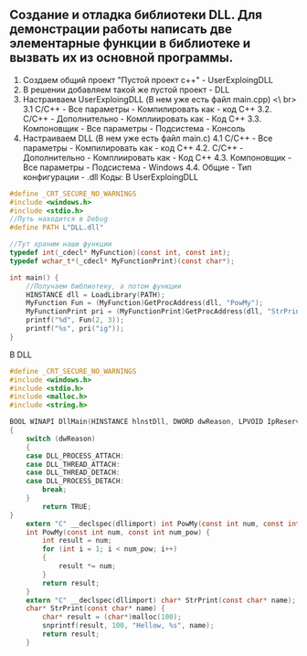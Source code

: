 ## Создание и отладка библиотеки DLL. Для демонстрации работы написать две элементарные функции в библиотеке и вызвать их из основной программы.

1. Создаем общий проект "Пустой проект c++" - UserExploingDLL 
2. В решении добавляем такой же пустой проект - DLL
3. Настраиваем UserExploingDLL (В нем уже есть файл main.cpp) <\ br>
3.1 C/C++ - Все параметры - Компилировать как - код С++
3.2. С/C++ - Дополнительно - Комплиировать как - Код C++
3.3. Компоновщик - Все параметры - Подсистема - Консоль
4. Настраиваем DLL (В нем уже есть файл main.c)
4.1 C/C++ - Все параметры - Компилировать как - код С++
4.2. С/C++ - Дополнительно - Комплиировать как - Код C++
4.3. Компоновщик - Все параметры - Подсистема - Windows
4.4. Общие - Тип конфигурации - .dll
Коды:
В UserExploingDLL
```C
#define _CRT_SECURE_NO_WARNINGS
#include <windows.h>
#include <stdio.h>
//Путь находится в Debug
#define PATH L"DLL.dll"

//Тут храним наши функции
typedef int(_cdecl* MyFunction)(const int, const int);
typedef wchar_t*(_cdecl* MyFunctionPrint)(const char*);

int main() {
	//Получаем библиотеку, а потом функции
	HINSTANCE dll = LoadLibrary(PATH);
	MyFunction Fun = (MyFunction)GetProcAddress(dll, "PowMy");
	MyFunctionPrint pri = (MyFunctionPrint)GetProcAddress(dll, "StrPrint");
	printf("%d", Fun(2, 3));
	printf("%s", pri("ig"));
}
```
В DLL
```C
#define _CRT_SECURE_NO_WARNINGS
#include <windows.h>
#include <stdio.h>
#include <malloc.h>
#include <string.h>

BOOL WINAPI DllMain(HINSTANCE hlnstDll, DWORD dwReason, LPVOID IpReserved)
{
	switch (dwReason)
	{
	case DLL_PROCESS_ATTACH:
	case DLL_THREAD_ATTACH:
	case DLL_THREAD_DETACH:
	case DLL_PROCESS_DETACH:
		break;
	}
		return TRUE;
}
	extern "C" __declspec(dllimport) int PowMy(const int num, const int num_pow);
	int PowMy(const int num, const int num_pow) {
		int result = num;
		for (int i = 1; i < num_pow; i++)
		{
			result *= num;
		}
		return result;
	}
	extern "C" __declspec(dllimport) char* StrPrint(const char* name);
	char* StrPrint(const char* name) {
		char* result = (char*)malloc(100);
		snprintf(result, 100, "Hellow, %s", name);
		return result;
	}
```
